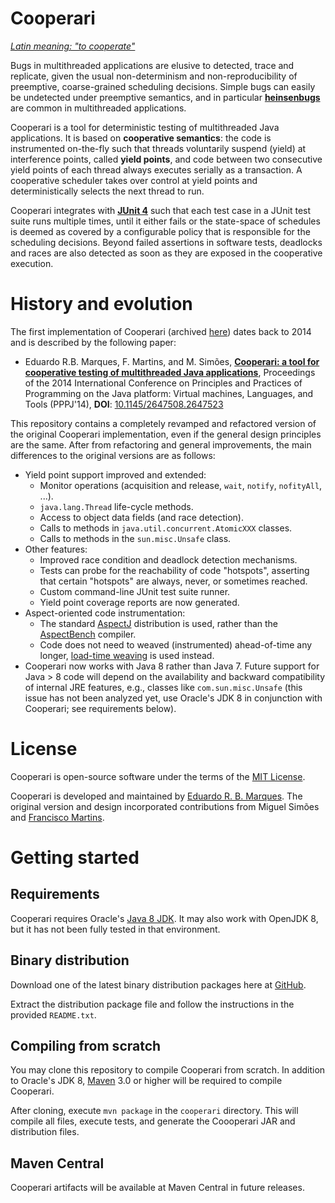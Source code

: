 
# Cooperari

*[Latin meaning: "to cooperate"](https://en.wiktionary.org/wiki/cooperari)*

Bugs in multithreaded applications are elusive
 to detected, trace and replicate, given the usual non-determinism and
non-reproducibility of preemptive, coarse-grained scheduling decisions.
Simple bugs can easily be undetected under preemptive semantics,
and in particular [**heinsenbugs**](https://en.wikipedia.org/wiki/Heisenbug) are  common in multithreaded applications.

Cooperari is a tool for deterministic testing of multithreaded Java applications. It is based on **cooperative semantics**: the code is instrumented on-the-fly such that threads voluntarily suspend (yield) at interference points, called **yield points**, and code  between two consecutive yield points of each thread always executes serially as a
transaction.  A cooperative scheduler takes over control at
yield points and deterministically selects the next thread to run.

Cooperari integrates with [**JUnit 4**](http://junit.org/junit4) such that each test case in a JUnit test suite runs multiple times, until it either fails or the state-space of schedules is deemed as covered by a configurable policy that is responsible for the scheduling decisions.  Beyond failed assertions in software tests, deadlocks and races are also detected as soon as they are exposed in the cooperative execution.


# History and evolution 

The first implementation of Cooperari (archived [here](https://bitbucket.org/edrdo/cooperari/wiki/Home)) dates back to 2014 and is described by the following paper:

* Eduardo R.B. Marques, F. Martins, and M. Simões, [**Cooperari: a tool for cooperative testing of multithreaded Java applications**](papers/pppj14.pdf), Proceedings of the 2014 International Conference on Principles and Practices of Programming on the Java platform: Virtual machines, Languages, and Tools (PPPJ'14), **DOI**: [10.1145/2647508.2647523](https://doi.org/10.1145/2647508.2647523)


This repository contains a completely revamped and refactored version of the original Cooperari implementation, even if the general design principles are the same.  After from refactoring and general improvements, 
the main differences to the original versions are as follows:

- Yield point support improved and extended:
  - Monitor operations (acquisition and release, `wait`, `notify`, `nofityAll`, ...).
  - `java.lang.Thread` life-cycle methods.
  - Access to object data fields (and race detection). 
  - Calls to methods in `java.util.concurrent.AtomicXXX` classes. 
  - Calls to methods in the `sun.misc.Unsafe` class.
- Other features:
  - Improved race condition and deadlock detection mechanisms.
  - Tests can probe for the reachability of code "hotspots", asserting
that certain "hotspots" are always, never, or sometimes reached.
  - Custom command-line JUnit test suite runner.
  - Yield point coverage reports are now generated.
- Aspect-oriented code instrumentation:
  - The standard [AspectJ](https://www.eclipse.org/aspectj/) distribution is used, rather than the [AspectBench](http://www.sable.mcgill.ca/abc/) compiler.
  - Code does not need to weaved (instrumented) ahead-of-time any longer, 
[load-time weaving](https://www.eclipse.org/aspectj/doc/released/devguide/ltw.html) is used instead. 
- Cooperari now works with Java 8 rather than Java 7. Future support for Java &gt; 8 code will depend on the availability and backward compatibility of internal JRE features, e.g., classes like `com.sun.misc.Unsafe` (this issue has not been analyzed yet, use Oracle's JDK 8 in conjunction with Cooperari; see requirements below).

# License

Cooperari is open-source software under the terms of the [MIT License](LICENSE.md). 

Cooperari is developed and maintained by [Eduardo R. B. Marques](http://www.dcc.fc.up.pt/~edrdo).  The original version and design incorporated contributions from Miguel Simões and [Francisco Martins](http://www.di.fc.ul.pt/~fmartins).

# Getting started

## Requirements

Cooperari requires Oracle's [Java 8 JDK](https://www.oracle.com/technetwork/java/javase/downloads/jdk8-downloads-2133151.html).
It may also work with OpenJDK 8, but it has not been fully tested in that
environment.

## Binary distribution 
Download one of the latest binary distribution packages here at [GitHub](link).

Extract the distribution package file and follow the instructions
in the provided `README.txt`.

## Compiling from scratch

You may clone this repository to compile Cooperari from scratch. 
In addition to Oracle's JDK 8, [Maven](https://maven.apache.org) 3.0 or higher will be required to compile Cooperari.

After cloning, execute `mvn package` in the `cooperari` directory.
This will compile all files, execute tests, and generate the Coooperari JAR and distribution files.

## Maven Central

Cooperari artifacts will be available at Maven Central in future releases.
